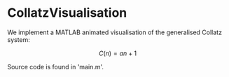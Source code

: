 # CollatzVisualisation
We implement a MATLAB animated visualisation of the generalised Collatz system: 

```math
C(n) = an+1
```

Source code is found in 'main.m'.
